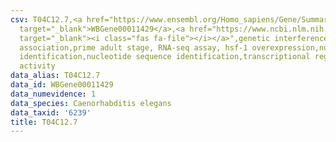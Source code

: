 ```yaml
---
csv: T04C12.7,<a href="https://www.ensembl.org/Homo_sapiens/Gene/Summary?db=core;g=WBGene00011429"
  target="_blank">WBGene00011429</a>,<a href="https://www.ncbi.nlm.nih.gov/pubmed/30894454"
  target="_blank"><i class="fas fa-file"></i></a>",genetic interference,functional
  association,prime adult stage, RNA-seq assay, hsf-1 overexpression,nucleotide sequence
  identification,nucleotide sequence identification,transcriptional regulation,up-regulates
  activity
data_alias: T04C12.7
data_id: WBGene00011429
data_numevidence: 1
data_species: Caenorhabditis elegans
data_taxid: '6239'
title: T04C12.7
---
```

